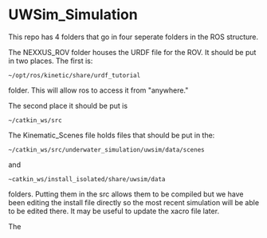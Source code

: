# UWSim_Simulation

This repo has 4 folders that go in four seperate folders in the ROS structure. 

The NEXXUS_ROV folder houses the URDF file for the ROV. It should be put in two places. The first is:

```~/opt/ros/kinetic/share/urdf_tutorial``` 

folder. This will allow ros to access it from "anywhere."

The second place it should be put is 

```~/catkin_ws/src```

The Kinematic_Scenes file holds files that should be put in the:

```~/catkin_ws/src/underwater_simulation/uwsim/data/scenes```

and

```~catkin_ws/install_isolated/share/uwsim/data``` 

folders. Putting them in the src allows them to be compiled but we have been editing the install file directly so the most recent simulation will be able to be edited there. It may be useful to update the xacro file later. 

The
